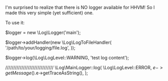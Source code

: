 I'm surprised to realize that there is NO logger available for HHVM! So I made this very simple (yet sufficient) one.

To use it:

\$logger = new \Log\Logger('main');

\$logger->addHandler(new \Log\LogToFileHandler(
'/path/to/your/logging/file.log',
));

\$logger->log(\Log\LogLevel::WARNING, 'test log content');

//////////////////////////////
\Log\MainLogger::log(
\Log\LogLevel::ERROR,
$e->getMessage().$e->getTraceAsString(),
);
